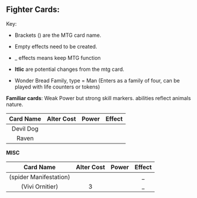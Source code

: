## Fighter Cards:

Key:
* Brackets () are the MTG card name.
* Empty effects need to be created.
* _ effects means keep MTG function
* **Itlic** are potential changes from the mtg card. 



* Wonder Bread Family, type = Man (Enters as a family of four, can be played with life counters or tokens)

**Familiar cards**: Weak Power but strong skill markers. abilities reflect animals nature.

|Card Name                        |Alter Cost|Power|Effect                                                                                 |
|:-------------------------------:|:--------:|:---:|:-------------------------------------------------------------------------------------:|
|Devil Dog                        |          |     |                                                                                       |
|Raven                            |          |     |                                                                                       |

**MISC**

|Card Name                        |Alter Cost|Power|Effect                                                                                 |
|:-------------------------------:|:--------:|:---:|:-------------------------------------------------------------------------------------:|
|(spider Manifestation)           |          |     |_                                                                                      |
|(Vivi Ornitier)                  |3         |     |_                                                                                      |




